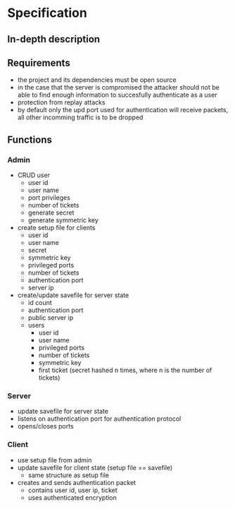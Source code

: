# Specification

## In-depth description



## Requirements
- the project and its dependencies must be open source
- in the case that the server is compromised the attacker should not be able to find enough information to succesfully authenticate as a user  
- protection from replay attacks
- by default only the upd port used for authentication will receive packets, all other incomming traffic is to be dropped

## Functions

### Admin
- CRUD user
  - user id
  - user name
  - port privileges
  - number of tickets
  - generate secret
  - generate symmetric key
- create setup file for clients
  - user id
  - user name
  - secret
  - symmetric key
  - privileged ports
  - number of tickets
  - authentication port
  - server ip
- create/update savefile for server state
  - id count
  - authentication port
  - public server ip
  - users
    - user id
    - user name
    - privileged ports
    - number of tickets
    - symmetric key
    - first ticket (secret hashed n times, where n is the number of tickets)

### Server
- update savefile for server state
- listens on authentication port for authentication protocol
- opens/closes ports

### Client
- use setup file from admin
- update savefile for client state (setup file == savefile)
  - same structure as setup file
- creates and sends authentication packet
  - contains user id, user ip, ticket
  - uses authenticated encryption